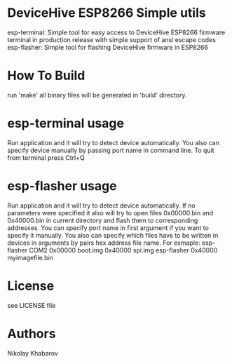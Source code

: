 # DeviceHive ESP8266 Simple utils
esp-terminal:
Simple tool for easy access to DeviceHive ESP8266 firmware terminal in production
release with simple support of ansi escape codes
esp-flasher:
Simple tool for flashing DeviceHive firmware in ESP8266

# How To Build
run 'make'
all binary files will be generated in 'build' directory.

# esp-terminal usage
Run application and it will try to detect device automatically. You also can
specify device manually by passing port name in command line.
To quit from terminal press Ctrl+Q

# esp-flasher usage
Run application and it will try to detect device automatically. If no parameters
were specified it also will try to open files 0x00000.bin and 0x40000.bin in
current directory and flash them to corresponding addresses.
You can specify port name in first argument if you want to specify it manually.
You also can specify which files have to be written in devices in arguments by
pairs hex address <space> file name. For exmaple:
esp-flasher COM2 0x00000 boot.img 0x40000 spi.img
esp-flasher 0x40000 myimagefile.bin

# License
see LICENSE file

# Authors
Nikolay Khabarov
